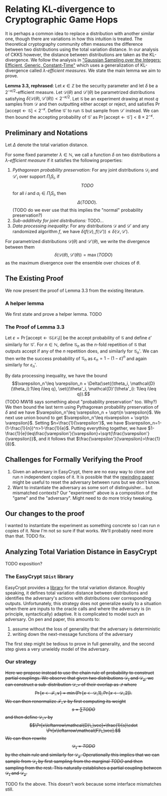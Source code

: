 # Relating KL-divergence to Cryptographic Game Hops

It is perhaps a common idea to replace a distribution with another similar one,
though there are variations in how this intuition is treated.
The theoretical cryptography community often measures the difference between two distributions using the total variation distance.
In our analysis of CKKS however, the distance between distributions are taken as the KL-divergence.
We follow the analysis in ["Gaussian Sampling over the Integers: Efficient, Generic, Constant-Time"](ia.cr/2017/259) which uses a generalization of KL-divergence called $\lambda$*-efficient measures*.
We state the main lemma we aim to prove.

**Lemma 3.3, rephrased**:
Let $\kappa\in\mathbb{Z}$ be the security parameter and let $\delta$ be a $2^{-\kappa/2}$-efficient measure.
Let $\mathcal{D}(\theta)$ and $\mathcal{D}'(\theta)$ be parametrized distributions satisfying $\delta(\mathcal{D}(\theta), \mathcal{D}'(\theta))<2^{-\kappa/2}$.
Let $\mathscr{G}$ be an experiment drawing at most $q$ samples from $\mathcal{D}$ and then outputting either $\mathsf{accept}$ or $\mathsf{reject}$, and satisfies $\Pr[\mathsf{accept}\leftarrow\mathscr{G}]<2^{-\kappa}$.
Define $\mathscr{G}'$ to run $\mathscr{G}$ but sample from $\mathcal{D}'$ instead.
We can then bound the accepting probability of $\mathscr{G}'$ as $\Pr[\mathsf{accept}\leftarrow\mathscr{G}']<8\times 2^{-\kappa}$.

## Preliminary and Notations

Let $\Delta$ denote the total variation distance.

For some fixed parameter $\lambda\in\mathbb{N}$, we call a function $\delta$ on two distributions a $\lambda$*-efficient measure* if it satisfies the following properties:
1. *Pythagorean probability preservation:*
   For any joint distributions $\mathcal{D}_i$ and $\mathcal{D}'_i$ over support $\Pi_i S_i$,
   if
   $$TODO$$
   for all $i$ and $a_i\in \Pi_i S_i$, then
   $$\Delta(TODO).$$
   (TODO do we ever use that this implies the "normal" probability preservation?)
1. *Sub-additivity for joint distributions:*
   TODO...
1. *Data processing inequality:*
   For any distributions $\mathcal{D}$ and $\mathcal{D}'$ and any randomized algorithm $f$,
   we have $\delta(f(\mathcal{D}), f(\mathcal{D}'))\leq \delta(\mathcal{D}, \mathcal{D}')$.

For parametrized distributions $\mathcal{D}(\theta)$ and $\mathcal{D}'(\theta)$,
we write the divergence between them
$$\delta(\mathcal{D}(\theta), \mathcal{D}'(\theta))=\max(TODO)$$
as the maximum divergence over the ensemble over choices of $\theta$.

## The Existing Proof

We now present the proof of Lemma 3.3 from the existing literature.

### A helper lemma

We first state and prove a helper lemma.
TODO

### The Proof of Lemma 3.3

Let
$\varepsilon=\Pr[\mathsf{accept}\leftarrow\mathscr{G}(\mathcal{X}_1)]$
be the accept probability of $\mathscr{G}$ and define $\varepsilon'$ similarly for $\mathscr{G}'$.
For $n\in\mathbb{N}$, define $\mathscr{G}_n$ as the $n$-fold repetition of $\mathscr{G}$ that outputs $\mathsf{accept}$ if any of the $n$ repetition does, and similarly for $\mathscr{G}_n'$.
We can then write the success probability of $\mathscr{G}_n$ as
$\varepsilon_n=1-(1-\varepsilon)^n$
and again similarly for $\varepsilon_n'$.

By data processing inequality, we have the bound
$$\varepsilon_n'\leq \varepsilon_n + \Delta(\set{(\theta_i, \mathcal{D}(\theta_i):1\leq i\leq q},
\set{(\theta'_i, \mathcal{D}'(\theta'_i): 1\leq i\leq q}).$$
(TODO MW18 says something about "probability preservation" too. Why?)
We then bound the last term using Pythagorean probability preservation of $\delta$ and we have
$\varepsilon_n'\leq \varepsilon_n + \sqrt{n \varepsilon}$.
We next use union bound to get
$\varepsilon_n'\leq n\varepsilon + \sqrt{n \varepsilon}$.
Setting $n=\frac{1}{\varepsilon'}$, we have
$\varepsilon_n=1-(1-\frac{1}{n})^n>1-\frac{1}{e}$.
Putting everything together, we have
$1-\frac{1}{e}\leq\frac{\varepsilon'}{\varepsilon}+\sqrt{\frac{\varepsilon'}{\varepsilon}}$,
and it follows that $\frac{\varepsilon'}{\varepsilon}>\frac{1}{8}$.

## Challenges for Formally Verifying the Proof

1. Given an adversary in EasyCrypt, there are no easy way to clone and run n independent copies of it.
It is possible that the [rewinding paper](ia.cr/2021/1078) might be useful to reset the adversary between runs but we don't know.
1. Want to instantiate the adversary as some sort of distinguisher... but mismatched contexts? Our "experiment" above is a composition of the "game" and the "adversary". Might need to do more tricky tweaking.

## Our changes to the proof

I wanted to instantiate the experiment as something concrete so I can run $n$ copies of it.
Now I'm not so sure if that works.
We'll probably need more than that.
TODO fix.

## Analyzing Total Variation Distance in EasyCrypt

TODO exposition?

### The EasyCrypt `SDist` library

EasyCrypt provides a [library](https://github.com/EasyCrypt/easycrypt/blob/main/theories/distributions/SDist.ec) for the total variation distance.
Roughly speaking, it defines total variation distance between distributions and identifies the adversary's actions with distributions over corresponding outputs.
Unfortunately, this strategy does not generalize easily to a situation when there are inputs to the oracle calls and where the adversary is (in principle, syntactically) adaptive.
It is complicated to model such an adversary. On pen and paper, this amounts to:
1. assume without the loss of generality that the adversary is deterministic
2. writing down the next-message functions of the adversary

The first step might be tedious to prove in full generality, and the second step gives a very unwieldy model of the adversary.

### Our strategy

~~Here we propose instead to use the chain rule of probability to construct partial couplings.
We observe that given two distributions $\mathcal{D}_1$ and $\mathcal{D}_2$, we can construct a sub-distribution $\mathcal{D}\_{\vee}$ of their overlap as $\mathcal{Q}$ where
$$\Pr[x\leftarrow\mathcal{F}\_\vee]=\min(\Pr[x\leftarrow\mathcal{D}\_1], \Pr[x\leftarrow\mathcal{D}\_2]).$$
We can then renormalize $\mathcal{F}\_\vee$ by first computing its weight
$$s=\sum TODO$$
and then define $\mathcal{D}\_{\vee}$ by
$$\Pr[x\leftarrow\mathcal{D}\_\vee]=\frac{1}{s}\cdot \Pr[x\leftarrow\mathcal{F}\_\vee].$$
We can then rewrite
$$\mathcal{D}_1=TODO$$
by the chain rule and similarly for $\mathcal{D}_2$.
Operationally this implies that we can sample from $\mathcal{D}_1$ by first sampling from the marginal $TODO$ and then sampling from the rest.
This naturally establishes a partial coupling between $\mathcal{D}_1$ and $\mathcal{D}_2$.~~

TODO fix the above. This doesn't work because some interface mismatches still.
